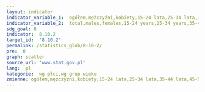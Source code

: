 ```yaml
---
layout: indicator
indicator_variable_1:  ogółem,mężczyźni,kobiety,15-24 lata,25-34 lata,35-44 lata,45-54 lata,55 lat i więcej
indicator_variable_2:  total,males,females,15-24 years,25-34 years,35-44 years,45-54 years,55 years and more
sdg_goal: 8
indicator:  8.10.2
target_id:  '8.10.2'
permalink: /statistics_glob/8-10-2/
pre:  0
graph: scatter
source_url: 'www.stat.gov.pl'
lang:  pl
kategorie:  wg płci,wg grup wieku
zmienne: ogółem,mężczyźni,kobiety;15-24 lata,25-34 lata,35-44 lata,45-54 lata,55 lat i więcej
---
```

